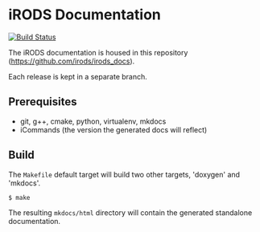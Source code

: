 iRODS Documentation
===================

[![Build Status](https://travis-ci.org/irods/irods_docs.svg?branch=master)](https://travis-ci.org/irods/irods_docs)

The iRODS documentation is housed in this repository (https://github.com/irods/irods_docs).

Each release is kept in a separate branch.

Prerequisites
-------------

- git, g++, cmake, python, virtualenv, mkdocs
- iCommands (the version the generated docs will reflect)

Build
-----

The `Makefile` default target will build two other targets, 'doxygen' and 'mkdocs'.

```
$ make
```

The resulting `mkdocs/html` directory will contain the generated standalone documentation.
